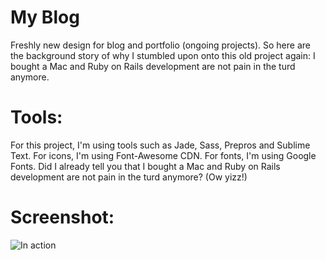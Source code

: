 # My Blog 
Freshly new design for blog and portfolio (ongoing projects). So here are the background story of why I stumbled upon onto this old project again: I bought a Mac and Ruby on Rails development are not pain in the turd anymore.

# Tools:
For this project, I'm using tools such as Jade, Sass, Prepros and Sublime Text. For icons, I'm using Font-Awesome CDN. For fonts, I'm using Google Fonts. Did I already tell you that I bought a Mac and Ruby on Rails development are not pain in the turd anymore? (Ow yizz!)

# Screenshot:
![In action](http://s24.postimg.org/vmsld4ow5/2015_09_09_23h38_24.png)
